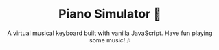 <h1 align="center">Piano Simulator 🎹</h1> 

<p align="center">A virtual musical keyboard built with vanilla JavaScript. Have fun playing some music! 🎶</p>



